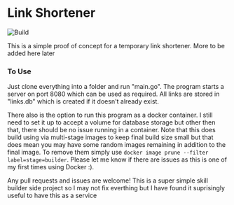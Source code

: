 # Link Shortener
![Build](https://github.com/EMH333/Shortener/workflows/Go/badge.svg)

This is a simple proof of concept for a temporary link shortener. More to be added here later

### To Use
Just clone everything into a folder and run "main.go". The program starts a server on port 8080 which can be used as required. All links are stored in "links.db" which is created if it doesn't already exist. 

There also is the option to run this program as a docker container. I still need to set it up to accept a volume for database storage but other then that, there should be no issue running in a container. Note that this does build using via multi-stage images to keep final build size small but that does mean you may have some random images remaining in addition to the final image. To remove them simply use `docker image prune --filter label=stage=builder`. Please let me know if there are issues as this is one of my first times using Docker :).


Any pull requests and issues are welcome! This is a super simple skill builder side project so I may not fix everthing but I have found it suprisingly useful to have this as a service
